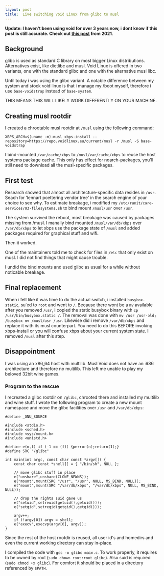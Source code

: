 ```yaml
---
layout: post
title:  Live switching Void Linux from glibc to musl
---
```


**Update: I haven't been using void for over 3 years now, i dont know if this post is still accurate. Check out [this post](https://www.ch1p.io/void-linux-musl-glibc/) from 2021**.

## Background

glibc is used as standard C library on most bigger Linux distributions.
Alternatives exist, like dietlibc and musl.
Void Linux is offered in two variants, one with the standard glibc and one with the alternative musl libc. 

Until today i was using the glibc variant.
A notable difference between my system and stock void linux is that i manage my /boot myself, therefore i use `base-voidstrap` instead of `base-system`.

THIS MEANS THIS WILL LIKELY WORK DIFFERENTLY ON YOUR MACHINE.

## Creating musl rootdir

I created a chrootable musl rootdir at `/musl` using the following command:

`XBPS_ARCH=$(uname -m)-musl xbps-install --repository=https://repo.voidlinux.eu/current/musl -r /musl -S base-voidstrap`

I bind-mounted `/var/cache/xbps` to `/musl/var/cache/xbps` to reuse the host systems package cache.
This only has effect for noarch-packages, you'll still need to download all the musl-specific packages.

## First test

Research showed that almost all architecture-specific data resides in `/usr`.
Seach for 'lennart poettering vendor tree' in the search engine of your choice to see why.
To estimate breakage, i modified my `/etc/runit/core-services/03-filesystems.sh` to bind mount `/musl/usr` over `/usr`.

The system survived the reboot, most breakage was caused by packages missing from /musl.
I manally bind mounted `/musl/var/db/xbps` over `/var/db/xbps` to let xbps use the package state of `/musl` and added packages required for graphical stuff and wifi.

Then it worked.

One of the maintainers told me to check for files in `/etc` that only exist on musl.
I did not find things that might cause trouble.

I undid the bind mounts and used glibc as usual for a while without noticable breakage.

## Final replacement

When i felt like it was time to do the actual switch, i installed `busybox-static`, su'ed to `root` and went to `/`.
Because there wont be a `mv` available after you removed `/usr`, i copied the static busybox binary with `cp /usr/bin/busybox.static /`.
The removal was done with `mv /usr /usr-old; /busybox mv /musl/usr /usr`.
Likewise did i remove `/var/db/xbps` and replace it with its musl counterpart.
You need to do this BEFORE invoking xbps-install or you will confuse xbps about your current system state.
I removed `/musl` after this step.

## Disappointment

I was using an x86_64 host with multilib.
Musl Void does not have an i686 architecture and therefore no multilib.
This left me unable to play my beloved 32bit wine games.

### Program to the rescue

I recreated a glibc rootdir on `/glibc`, chrooted there and installed my multilib and wine stuff.
I wrote the following program to create a new mount namespace and move the glibc facilities over `/usr` and `/var/db/xbps`:

```
#define _GNU_SOURCE

#include <stdio.h>
#include <sched.h>
#include <sys/mount.h>
#include <unistd.h>

#define e(n,f) if (-1 == (f)) {perror(n);return(1);}
#define SRC "/glibc"

int main(int argc, const char const *argv[]) {
	const char const *shell[] = { "/bin/sh", NULL };

	// move glibc stuff in place
	e("unshare",unshare(CLONE_NEWNS));
	e("mount",mount(SRC "/usr", "/usr", NULL, MS_BIND, NULL));
	e("mount",mount(SRC "/var/db/xbps", "/var/db/xbps", NULL, MS_BIND, NULL));

	// drop the rights suid gave us
	e("setuid",setreuid(getuid(),getuid()));
	e("setgid",setregid(getgid(),getgid()));

	argv++;
	if (!argv[0]) argv = shell;
	e("execv",execvp(argv[0], argv));
}
```

Since the rest of the host rootdir is reused, all user id's and homedirs and even the current working directory can stay in-place.

I compiled the code with `gcc -o glibc main.c`.
To work properly, it requires to be owned by root (`sudo chown root:root glibc`).
Also suid is required (`sudo chmod +x glibc`).
For comfort it should be placed in a directory referenced by `$PATH`.
